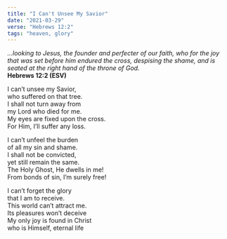 ```yaml
---
title: "I Can't Unsee My Savior"
date: "2021-03-29"
verse: "Hebrews 12:2"
tags: "heaven, glory"
---
```


*...looking to Jesus, the founder and perfecter of our faith, who for the joy that was set before him endured the cross, despising the shame, and is seated at the right hand of the throne of God.*  
**Hebrews 12:2 (ESV)**

I can’t unsee my Savior,  
who suffered on that tree.  
I shall not turn away from  
my Lord who died for me.  
My eyes are fixed upon the cross.  
For Him, I’ll suffer any loss.

I can’t unfeel the burden  
of all my sin and shame.  
I shall not be convicted,  
yet still remain the same.  
The Holy Ghost, He dwells in me!  
From bonds of sin, I’m surely free!

I can’t forget the glory  
that I am to receive.  
This world can’t attract me.  
Its pleasures won’t deceive  
My only joy is found in Christ  
who is Himself, eternal life

